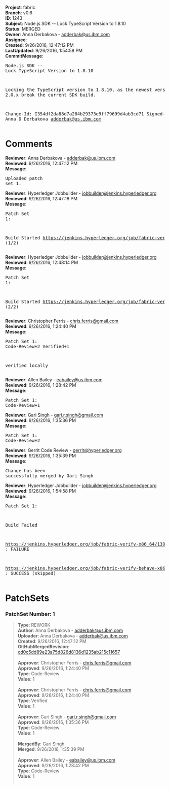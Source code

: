 <strong>Project</strong>: fabric<br><strong>Branch</strong>: v0.6<br><strong>ID</strong>: 1243<br><strong>Subject</strong>: Node.js SDK -- Lock TypeScript Version to 1.8.10<br><strong>Status</strong>: MERGED<br><strong>Owner</strong>: Anna Derbakova - adderbak@us.ibm.com<br><strong>Assignee</strong>:<br><strong>Created</strong>: 9/26/2016, 12:47:12 PM<br><strong>LastUpdated</strong>: 9/26/2016, 1:54:58 PM<br><strong>CommitMessage</strong>:<br><pre>Node.js SDK -- Lock TypeScript Version to 1.8.10

Locking the TypeScript version to 1.8.10, as the
newest versions of 2.0.x break the current SDK build.

Change-Id: I354df2da88d7a284b29373e9ff79699d4ab3cd71
Signed-off-by: Anna D Derbakova <adderbak@us.ibm.com>
</pre><h1>Comments</h1><strong>Reviewer</strong>: Anna Derbakova - adderbak@us.ibm.com<br><strong>Reviewed</strong>: 9/26/2016, 12:47:12 PM<br><strong>Message</strong>: <pre>Uploaded patch set 1.</pre><strong>Reviewer</strong>: Hyperledger Jobbuilder - jobbuilder@jenkins.hyperledger.org<br><strong>Reviewed</strong>: 9/26/2016, 12:47:18 PM<br><strong>Message</strong>: <pre>Patch Set 1:

Build Started https://jenkins.hyperledger.org/job/fabric-verify-x86_64/1395/ (1/2)</pre><strong>Reviewer</strong>: Hyperledger Jobbuilder - jobbuilder@jenkins.hyperledger.org<br><strong>Reviewed</strong>: 9/26/2016, 12:48:14 PM<br><strong>Message</strong>: <pre>Patch Set 1:

Build Started https://jenkins.hyperledger.org/job/fabric-verify-behave-x86_64/316/ (2/2)</pre><strong>Reviewer</strong>: Christopher Ferris - chris.ferris@gmail.com<br><strong>Reviewed</strong>: 9/26/2016, 1:24:40 PM<br><strong>Message</strong>: <pre>Patch Set 1: Code-Review+2 Verified+1

verified locally</pre><strong>Reviewer</strong>: Allen Bailey - eabailey@us.ibm.com<br><strong>Reviewed</strong>: 9/26/2016, 1:28:42 PM<br><strong>Message</strong>: <pre>Patch Set 1: Code-Review+1</pre><strong>Reviewer</strong>: Gari Singh - gari.r.singh@gmail.com<br><strong>Reviewed</strong>: 9/26/2016, 1:35:36 PM<br><strong>Message</strong>: <pre>Patch Set 1: Code-Review+2</pre><strong>Reviewer</strong>: Gerrit Code Review - gerrit@hyperledger.org<br><strong>Reviewed</strong>: 9/26/2016, 1:35:39 PM<br><strong>Message</strong>: <pre>Change has been successfully merged by Gari Singh</pre><strong>Reviewer</strong>: Hyperledger Jobbuilder - jobbuilder@jenkins.hyperledger.org<br><strong>Reviewed</strong>: 9/26/2016, 1:54:58 PM<br><strong>Message</strong>: <pre>Patch Set 1:

Build Failed 

https://jenkins.hyperledger.org/job/fabric-verify-x86_64/1395/ : FAILURE

https://jenkins.hyperledger.org/job/fabric-verify-behave-x86_64/316/ : SUCCESS (skipped)</pre><h1>PatchSets</h1><h3>PatchSet Number: 1</h3><blockquote><strong>Type</strong>: REWORK<br><strong>Author</strong>: Anna Derbakova - adderbak@us.ibm.com<br><strong>Uploader</strong>: Anna Derbakova - adderbak@us.ibm.com<br><strong>Created</strong>: 9/26/2016, 12:47:12 PM<br><strong>GitHubMergedRevision</strong>: [cd0c5dd89e23a75d826d8136d1235ab215c11657](https://github.com/hyperledger/fabric/commit/cd0c5dd89e23a75d826d8136d1235ab215c11657)<br><br><strong>Approver</strong>: Christopher Ferris - chris.ferris@gmail.com<br><strong>Approved</strong>: 9/26/2016, 1:24:40 PM<br><strong>Type</strong>: Code-Review<br><strong>Value</strong>: 1<br><br><strong>Approver</strong>: Christopher Ferris - chris.ferris@gmail.com<br><strong>Approved</strong>: 9/26/2016, 1:24:40 PM<br><strong>Type</strong>: Verified<br><strong>Value</strong>: 1<br><br><strong>Approver</strong>: Gari Singh - gari.r.singh@gmail.com<br><strong>Approved</strong>: 9/26/2016, 1:35:36 PM<br><strong>Type</strong>: Code-Review<br><strong>Value</strong>: 1<br><br><strong>MergedBy</strong>: Gari Singh<br><strong>Merged</strong>: 9/26/2016, 1:35:39 PM<br><br><strong>Approver</strong>: Allen Bailey - eabailey@us.ibm.com<br><strong>Approved</strong>: 9/26/2016, 1:28:42 PM<br><strong>Type</strong>: Code-Review<br><strong>Value</strong>: 1<br><br></blockquote>